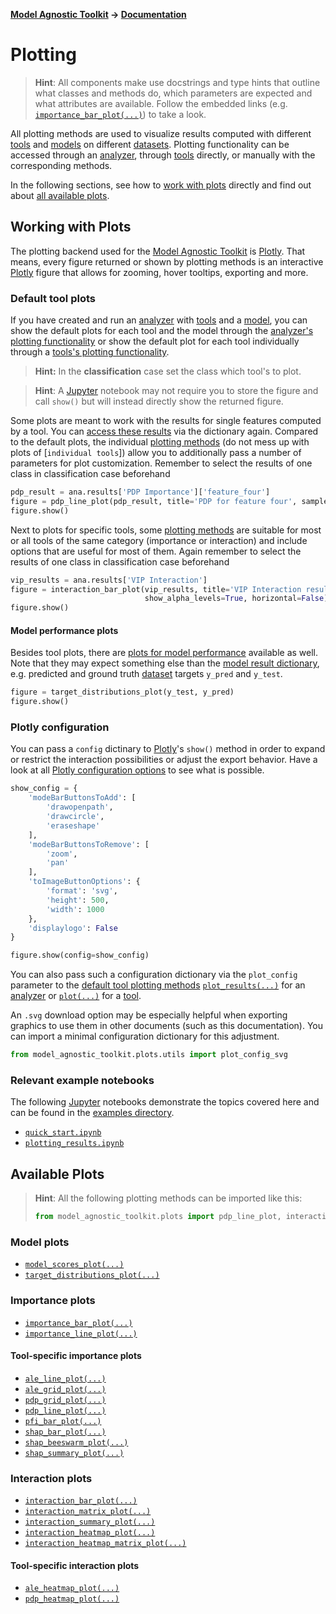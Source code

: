 **[Model Agnostic Toolkit](../README.md) → [Documentation](README.md)**

# Plotting

> **Hint**: All components make use docstrings and type hints that outline what classes and methods do, which parameters are expected and what attributes are available.
> Follow the embedded links (e.g. [`importance_bar_plot(...)`]) to take a look.

All plotting methods are used to visualize results computed with different [tools](tools.md) and [models](models.md) on different [datasets](datasets.md). Plotting functionality can be accessed through an [analyzer](analyzers.md), through [tools](tools.md) directly, or manually with the corresponding methods.

In the following sections, see how to [work with plots](#working-with-plots) directly and find out about [all available plots](#available-plots).

## Working with Plots

The plotting backend used for the [Model Agnostic Toolkit] is [Plotly]. That means, every figure returned or shown by plotting methods is an interactive [Plotly] figure that allows for zooming, hover tooltips, exporting and more.

### Default tool plots

If you have created and run an [analyzer](analyzers.md) with [tools](tools.md) and a [model](models.md), you can show the default plots for each tool and the model through the [analyzer's plotting functionality](analyzers.md#plotting-results) or show the default plot for each tool individually through a [tools's plotting functionality](tools.md#running-and-plotting). 

> **Hint:** In the **classification** case set the class which tool's to plot.

> **Hint**: A [Jupyter] notebook may not require you to store the figure and call `show()` but will instead directly show the returned figure.

Some plots are meant to work with the results for single features computed by a tool. You can [access these results](analyzers.md#accessing-results) via the dictionary again. Compared to the default plots, the individual [plotting methods](#available-plots) (do not mess up with plots of [`individual tools`]) allow you to additionally pass a number of parameters for plot customization.
Remember to select the results of one class in classification case beforehand
```python
pdp_result = ana.results['PDP Importance']['feature_four']
figure = pdp_line_plot(pdp_result, title='PDP for feature four', samples=False, max_num_ice=250)
figure.show()
```

Next to plots for specific tools, some [plotting methods](#available-plots) are suitable for most or all tools of the same category (importance or interaction) and include options that are useful for most of them.
Again remember to select the results of one class in classification case beforehand
```python
vip_results = ana.results['VIP Interaction']
figure = interaction_bar_plot(vip_results, title='VIP Interaction results', max_num_bars=None,
                              show_alpha_levels=True, horizontal=False)
figure.show()
```

#### Model performance plots

Besides tool plots, there are [plots for model performance](#model-plots) available as well. Note that they may expect something else than the [model result dictionary](models.md#metrics), e.g. predicted and ground truth [dataset](datasets.md) targets `y_pred` and `y_test`.
```python
figure = target_distributions_plot(y_test, y_pred)
figure.show()
```

### Plotly configuration

You can pass a `config` dictinary to [Plotly]'s `show()` method in order to expand or restrict the interaction possibilities or adjust the export behavior. Have a look at all [Plotly configuration options] to see what is possible.
```python
show_config = {
    'modeBarButtonsToAdd': [
        'drawopenpath',
        'drawcircle',
        'eraseshape'
    ],
    'modeBarButtonsToRemove': [
        'zoom',
        'pan'
    ],
    'toImageButtonOptions': {
        'format': 'svg',
        'height': 500,
        'width': 1000
    },
    'displaylogo': False
}

figure.show(config=show_config)
```

You can also pass such a configuration dictionary via the `plot_config` parameter to the [default tool plotting methods](#default-tool-plots) [`plot_results(...)`] for an [analyzer](analyzers.md) or [`plot(...)`] for a [tool](tools.md).

An `.svg` download option may be especially helpful when exporting graphics to use them in other documents (such as this documentation). You can import a minimal configuration dictionary for this adjustment.
```python
from model_agnostic_toolkit.plots.utils import plot_config_svg
```

### Relevant example notebooks

The following [Jupyter] notebooks demonstrate the topics covered here and can be found in the [examples directory](../examples/).

- [`quick_start.ipynb`](../examples/quick_start.ipynb)
- [`plotting_results.ipynb`](../examples/plotting_results.ipynb)

## Available Plots

> **Hint**: All the following plotting methods can be imported like this:
> ```python
> from model_agnostic_toolkit.plots import pdp_line_plot, interaction_matrix_plot
> ```

### Model plots

- [`model_scores_plot(...)`]
- [`target_distributions_plot(...)`]

### Importance plots

- [`importance_bar_plot(...)`]
- [`importance_line_plot(...)`]

#### Tool-specific importance plots

- [`ale_line_plot(...)`]
- [`ale_grid_plot(...)`]
- [`pdp_grid_plot(...)`]
- [`pdp_line_plot(...)`]
- [`pfi_bar_plot(...)`]
- [`shap_bar_plot(...)`]
- [`shap_beeswarm_plot(...)`]
- [`shap_summary_plot(...)`]

### Interaction plots

- [`interaction_bar_plot(...)`]
- [`interaction_matrix_plot(...)`]
- [`interaction_summary_plot(...)`]
- [`interaction_heatmap_plot(...)`]
- [`interaction_heatmap_matrix_plot(...)`]

#### Tool-specific interaction plots

- [`ale_heatmap_plot(...)`]
- [`pdp_heatmap_plot(...)`]

<!-- internal links -->
[Model Agnostic Toolkit]: ../README.md

<!-- external links -->
[Jupyter]: https://jupyter.org
[Plotly]: https://plotly.com/python
[Plotly configuration options]: https://plotly.com/python/configuration-options

<!-- internal class references -->
[`SHAPImportance`]: ../model_agnostic_toolkit/tools/shap/shap_importance.py

<!-- internal function references -->
[`ale_grid_plot(...)`]: ../model_agnostic_toolkit/plots/ale_plots.py#L76
[`ale_heatmap_plot(...)`]: ../model_agnostic_toolkit/plots/ale_plots.py#L128
[`ale_line_plot(...)`]: ../model_agnostic_toolkit/plots/ale_plots.py#L10
[`anchor_plot(...)`]: ../model_agnostic_toolkit/plots/anchor_plots.py#L8
[`importance_bar_plot(...)`]: ../model_agnostic_toolkit/plots/importance_plots.py#L6
[`importance_line_plot(...)`]: ../model_agnostic_toolkit/plots/importance_plots.py#L42
[`interaction_bar_plot(...)`]: ../model_agnostic_toolkit/plots/interaction_plots.py#L12
[`interaction_heatmap_plot(...)`]: ../model_agnostic_toolkit/plots/interaction_plots.py#L170
[`interaction_heatmap_matrix_plot(...)`]: ../model_agnostic_toolkit/plots/interaction_plots.py#L227
[`interaction_matrix_plot(...)`]: ../model_agnostic_toolkit/plots/interaction_plots.py#L78
[`interaction_summary_plot(...)`]: ../model_agnostic_toolkit/plots/interaction_plots.py#L133
[`model_scores_plot(...)`]: ../model_agnostic_toolkit/plots/model_plots.py#L9
[`pdp_grid_plot(...)`]: ../model_agnostic_toolkit/plots/pdp_plots.py#L67
[`pdp_heatmap_plot(...)`]: ../model_agnostic_toolkit/plots/pdp_plots.py#L119
[`pdp_line_plot(...)`]: ../model_agnostic_toolkit/plots/pdp_plots.py#L12
[`pfi_bar_plot(...)`]: ../model_agnostic_toolkit/plots/pfi_plots.py#L6
[`plot(...)`]: ../model_agnostic_toolkit/tools/tool.py#L92
[`plot_results(...)`]: ../model_agnostic_toolkit/analyzer.py#L273
[`shap_bar_plot(...)`]: ../model_agnostic_toolkit/plots/shap_plots.py#L12
[`shap_beeswarm_plot(...)`]: ../model_agnostic_toolkit/plots/shap_plots.py#L26
[`shap_summary_plot(...)`]: ../model_agnostic_toolkit/plots/shap_plots.py#L93
[`target_distributions_plot(...)`]: ../model_agnostic_toolkit/plots/model_plots.py#L39
